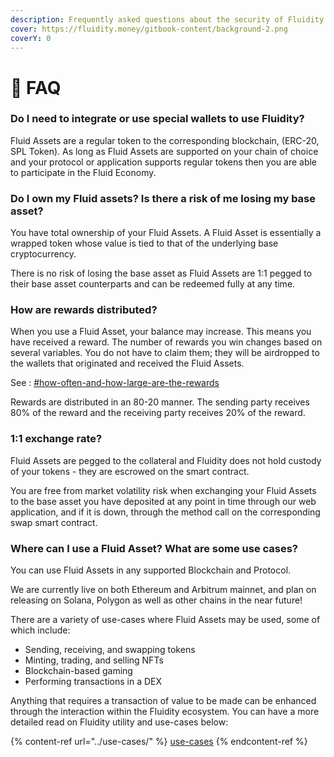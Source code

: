 ```yaml
---
description: Frequently asked questions about the security of Fluidity and its mechanisms.
cover: https://fluidity.money/gitbook-content/background-2.png
coverY: 0
---
```


# 📄 FAQ

### Do I need to integrate or use special wallets to use Fluidity?

Fluid Assets are a regular token to the corresponding blockchain, (ERC-20, SPL Token). As long as Fluid Assets are supported on your chain of choice and your protocol or application supports regular tokens then you are able to participate in the Fluid Economy.

### **Do I own my Fluid assets? Is there a risk of me losing my base asset?**

You have total ownership of your Fluid Assets. A Fluid Asset is essentially a wrapped token whose value is tied to that of the underlying base cryptocurrency.

There is no risk of losing the base asset as Fluid Assets are 1:1 pegged to their base asset counterparts and can be redeemed fully at any time.

### **How are rewards distributed?**

When you use a Fluid Asset, your balance may increase. This means you have received a reward. The number of rewards you win changes based on several variables. You do not have to claim them; they will be airdropped to the wallets that originated and received the Fluid Assets.

See : [#how-often-and-how-large-are-the-rewards](../learning-and-getting-started/the-economics-of-a-fluid-asset/#how-often-and-how-large-are-the-rewards "mention")

Rewards are distributed in an 80-20 manner. The sending party receives 80% of the reward and the receiving party receives 20% of the reward.

### **1:1 exchange rate?**

Fluid Assets are pegged to the collateral and Fluidity does not hold custody of your tokens - they are escrowed on the smart contract.

You are free from market volatility risk when exchanging your Fluid Assets to the base asset you have deposited at any point in time through our web application, and if it is down, through the method call on the corresponding swap smart contract.

### Where can I use a Fluid Asset? What are some use cases?

You can use Fluid Assets in any supported Blockchain and Protocol.

We are currently live on both Ethereum and Arbitrum mainnet, and plan on releasing on Solana, Polygon as well as other chains in the near future!

There are a variety of use-cases where Fluid Assets may be used, some of which include:

* Sending, receiving, and swapping tokens
* Minting, trading, and selling NFTs
* Blockchain-based gaming
* Performing transactions in a DEX



Anything that requires a transaction of value to be made can be enhanced through the interaction within the Fluidity ecosystem. You can have a more detailed read on Fluidity utility and use-cases below:

{% content-ref url="../use-cases/" %}
[use-cases](../use-cases/)
{% endcontent-ref %}
